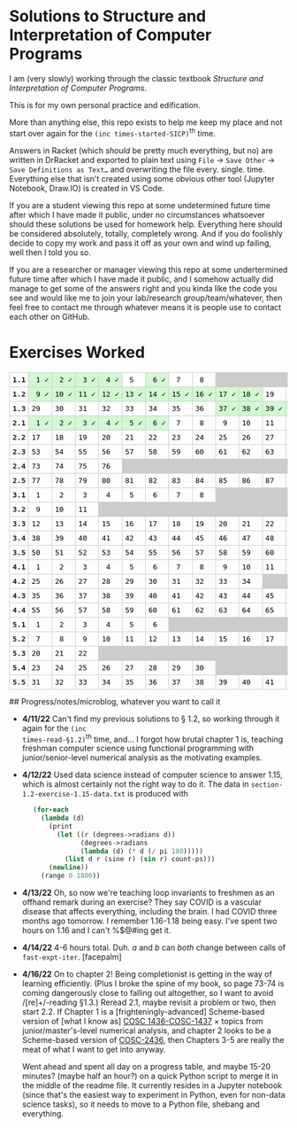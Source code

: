 # Solutions to Structure and Interpretation of Computer Programs

I am (very slowly) working through the classic textbook *Structure and Interpretation of Computer Programs*.

This is for my own personal practice and edification.

More than anything else, this repo exists to help me keep my place and not start over again for the `(inc times-started-SICP)`<sup>th</sup> time.

Answers in Racket (which *should* be pretty much everything, but no) are written in DrRacket and exported to plain text using `File` -> `Save Other` -> `Save Definitions as Text…` and overwriting the file every. single. time. Everything else that isn't created using some obvious other tool (Jupyter Notebook, Draw.IO) is created in VS Code.

If you are a student viewing this repo at some undetermined future time after which I have made it public, under no circumstances whatsoever should these solutions be used for homework help. Everything here should be considered absolutely, totally, completely wrong. And if you do foolishly decide to copy my work and pass it off as your own and wind up failing, well then I told you so.

If you are a researcher or manager viewing this repo at some undertermined future time after which I have made it public, and I somehow actually did manage to get some of the answers right and you kinda like the code you see and would like me to join your lab/research group/team/whatever, then feel free to contact me through whatever means it is people use to contact each other on GitHub.

# Exercises Worked

<style>
  table {
    border-collapse: collapse;
    border-spacing: 0px;
    font-family: monospace;
  }

  td, th {
    padding: 5px;
    text-align: right;
    border: 1px solid #ccc;
  }

  .done {
    background-color: #d2f9d2;
    color: black;
  }
  
  .not-done {
    color: black;
  }

  .no-problem {
    background-color: #ccc;
  }
</style>
<table>
  <tr>
    <th>1.1</th>
    <td id="1_1"class="done">1&nbsp;&#10003;</td>
    <td id="1_2"class="done">2&nbsp;&#10003;</td>
    <td id="1_3"class="done">3&nbsp;&#10003;</td>
    <td id="1_4"class="done">4&nbsp;&#10003;</td>
    <td id="1_5"class="not-done">5&nbsp;&nbsp;</td>
    <td id="1_6"class="done">6&nbsp;&#10003;</td>
    <td id="1_7"class="not-done">7&nbsp;&nbsp;</td>
    <td id="1_8"class="not-done">8&nbsp;&nbsp;</td>
    <td colspan=28 class="no-problem"></td>
  </tr>
  <tr>
    <th>1.2</th>
    <td id="1_9"class="done">9&nbsp;&#10003;</td>
    <td id="1_10"class="done">10&nbsp;&#10003;</td>
    <td id="1_11"class="done">11&nbsp;&#10003;</td>
    <td id="1_12"class="done">12&nbsp;&#10003;</td>
    <td id="1_13"class="done">13&nbsp;&#10003;</td>
    <td id="1_14"class="done">14&nbsp;&#10003;</td>
    <td id="1_15"class="done">15&nbsp;&#10003;</td>
    <td id="1_16"class="done">16&nbsp;&#10003;</td>
    <td id="1_17"class="done">17&nbsp;&#10003;</td>
    <td id="1_18"class="done">18&nbsp;&#10003;</td>
    <td id="1_19"class="not-done">19&nbsp;&nbsp;</td>
    <td id="1_20"class="not-done">20&nbsp;&nbsp;</td>
    <td id="1_21"class="not-done">21&nbsp;&nbsp;</td>
    <td id="1_22"class="not-done">22&nbsp;&nbsp;</td>
    <td id="1_23"class="not-done">23&nbsp;&nbsp;</td>
    <td id="1_24"class="not-done">24&nbsp;&nbsp;</td>
    <td id="1_25"class="not-done">25&nbsp;&nbsp;</td>
    <td id="1_26"class="not-done">26&nbsp;&nbsp;</td>
    <td id="1_27"class="not-done">27&nbsp;&nbsp;</td>
    <td id="1_28"class="not-done">28&nbsp;&nbsp;</td>
    <td colspan=16 class="no-problem"></td>
  </tr>
  <tr>
    <th>1.3</th>
    <td id="1_29"class="not-done">29&nbsp;&nbsp;</td>
    <td id="1_30"class="not-done">30&nbsp;&nbsp;</td>
    <td id="1_31"class="not-done">31&nbsp;&nbsp;</td>
    <td id="1_32"class="not-done">32&nbsp;&nbsp;</td>
    <td id="1_33"class="not-done">33&nbsp;&nbsp;</td>
    <td id="1_34"class="not-done">34&nbsp;&nbsp;</td>
    <td id="1_35"class="not-done">35&nbsp;&nbsp;</td>
    <td id="1_36"class="not-done">36&nbsp;&nbsp;</td>
    <td id="1_37"class="done">37&nbsp;&#10003;</td>
    <td id="1_38"class="done">38&nbsp;&#10003;</td>
    <td id="1_39"class="done">39&nbsp;&#10003;</td>
    <td id="1_40"class="done">40&nbsp;&#10003;</td>
    <td id="1_41"class="done">41&nbsp;&#10003;</td>
    <td id="1_42"class="done">42&nbsp;&#10003;</td>
    <td id="1_43"class="done">43&nbsp;&#10003;</td>
    <td id="1_44"class="done">44&nbsp;&#10003;</td>
    <td id="1_45"class="not-done">45&nbsp;&nbsp;</td>
    <td id="1_46"class="not-done">46&nbsp;&nbsp;</td>
    <td colspan=18 class="no-problem"></td>
  </tr>
  <tr>
    <th>2.1</th>
    <td id="2_1"class="done">1&nbsp;&#10003;</td>
    <td id="2_2"class="done">2&nbsp;&#10003;</td>
    <td id="2_3"class="done">3&nbsp;&#10003;</td>
    <td id="2_4"class="done">4&nbsp;&#10003;</td>
    <td id="2_5"class="done">5&nbsp;&#10003;</td>
    <td id="2_6"class="done">6&nbsp;&#10003;</td>
    <td id="2_7"class="not-done">7&nbsp;&nbsp;</td>
    <td id="2_8"class="not-done">8&nbsp;&nbsp;</td>
    <td id="2_9"class="not-done">9&nbsp;&nbsp;</td>
    <td id="2_10"class="not-done">10&nbsp;&nbsp;</td>
    <td id="2_11"class="not-done">11&nbsp;&nbsp;</td>
    <td id="2_12"class="not-done">12&nbsp;&nbsp;</td>
    <td id="2_13"class="not-done">13&nbsp;&nbsp;</td>
    <td id="2_14"class="not-done">14&nbsp;&nbsp;</td>
    <td id="2_15"class="not-done">15&nbsp;&nbsp;</td>
    <td id="2_16"class="not-done">16&nbsp;&nbsp;</td>
    <td colspan=20 class="no-problem"></td>
  </tr>
  <tr>
    <th>2.2</th>
    <td id="2_17"class="not-done">17&nbsp;&nbsp;</td>
    <td id="2_18"class="not-done">18&nbsp;&nbsp;</td>
    <td id="2_19"class="not-done">19&nbsp;&nbsp;</td>
    <td id="2_20"class="not-done">20&nbsp;&nbsp;</td>
    <td id="2_21"class="not-done">21&nbsp;&nbsp;</td>
    <td id="2_22"class="not-done">22&nbsp;&nbsp;</td>
    <td id="2_23"class="not-done">23&nbsp;&nbsp;</td>
    <td id="2_24"class="not-done">24&nbsp;&nbsp;</td>
    <td id="2_25"class="not-done">25&nbsp;&nbsp;</td>
    <td id="2_26"class="not-done">26&nbsp;&nbsp;</td>
    <td id="2_27"class="not-done">27&nbsp;&nbsp;</td>
    <td id="2_28"class="not-done">28&nbsp;&nbsp;</td>
    <td id="2_29"class="not-done">29&nbsp;&nbsp;</td>
    <td id="2_30"class="not-done">30&nbsp;&nbsp;</td>
    <td id="2_31"class="not-done">31&nbsp;&nbsp;</td>
    <td id="2_32"class="not-done">32&nbsp;&nbsp;</td>
    <td id="2_33"class="not-done">33&nbsp;&nbsp;</td>
    <td id="2_34"class="not-done">34&nbsp;&nbsp;</td>
    <td id="2_35"class="not-done">35&nbsp;&nbsp;</td>
    <td id="2_36"class="not-done">36&nbsp;&nbsp;</td>
    <td id="2_37"class="not-done">37&nbsp;&nbsp;</td>
    <td id="2_38"class="not-done">38&nbsp;&nbsp;</td>
    <td id="2_39"class="not-done">39&nbsp;&nbsp;</td>
    <td id="2_40"class="not-done">40&nbsp;&nbsp;</td>
    <td id="2_41"class="not-done">41&nbsp;&nbsp;</td>
    <td id="2_42"class="not-done">42&nbsp;&nbsp;</td>
    <td id="2_43"class="not-done">43&nbsp;&nbsp;</td>
    <td id="2_44"class="not-done">44&nbsp;&nbsp;</td>
    <td id="2_45"class="not-done">45&nbsp;&nbsp;</td>
    <td id="2_46"class="not-done">46&nbsp;&nbsp;</td>
    <td id="2_47"class="not-done">47&nbsp;&nbsp;</td>
    <td id="2_48"class="not-done">48&nbsp;&nbsp;</td>
    <td id="2_49"class="not-done">49&nbsp;&nbsp;</td>
    <td id="2_50"class="not-done">50&nbsp;&nbsp;</td>
    <td id="2_51"class="not-done">51&nbsp;&nbsp;</td>
    <td id="2_52"class="not-done">52&nbsp;&nbsp;</td>
  </tr>
  <tr>
    <th>2.3</th>
    <td id="2_53"class="not-done">53&nbsp;&nbsp;</td>
    <td id="2_54"class="not-done">54&nbsp;&nbsp;</td>
    <td id="2_55"class="not-done">55&nbsp;&nbsp;</td>
    <td id="2_56"class="not-done">56&nbsp;&nbsp;</td>
    <td id="2_57"class="not-done">57&nbsp;&nbsp;</td>
    <td id="2_58"class="not-done">58&nbsp;&nbsp;</td>
    <td id="2_59"class="not-done">59&nbsp;&nbsp;</td>
    <td id="2_60"class="not-done">60&nbsp;&nbsp;</td>
    <td id="2_61"class="not-done">61&nbsp;&nbsp;</td>
    <td id="2_62"class="not-done">62&nbsp;&nbsp;</td>
    <td id="2_63"class="not-done">63&nbsp;&nbsp;</td>
    <td id="2_64"class="not-done">64&nbsp;&nbsp;</td>
    <td id="2_65"class="not-done">65&nbsp;&nbsp;</td>
    <td id="2_66"class="not-done">66&nbsp;&nbsp;</td>
    <td id="2_67"class="not-done">67&nbsp;&nbsp;</td>
    <td id="2_68"class="not-done">68&nbsp;&nbsp;</td>
    <td id="2_69"class="not-done">69&nbsp;&nbsp;</td>
    <td id="2_70"class="not-done">70&nbsp;&nbsp;</td>
    <td id="2_71"class="not-done">71&nbsp;&nbsp;</td>
    <td id="2_72"class="not-done">72&nbsp;&nbsp;</td>
    <td colspan=16 class="no-problem"></td>
  </tr>
  <tr>
    <th>2.4</th>
    <td id="2_73"class="not-done">73&nbsp;&nbsp;</td>
    <td id="2_74"class="not-done">74&nbsp;&nbsp;</td>
    <td id="2_75"class="not-done">75&nbsp;&nbsp;</td>
    <td id="2_76"class="not-done">76&nbsp;&nbsp;</td>
    <td colspan=32 class="no-problem"></td>
  </tr>
  <tr>
    <th>2.5</th>
    <td id="2_77"class="not-done">77&nbsp;&nbsp;</td>
    <td id="2_78"class="not-done">78&nbsp;&nbsp;</td>
    <td id="2_79"class="not-done">79&nbsp;&nbsp;</td>
    <td id="2_80"class="not-done">80&nbsp;&nbsp;</td>
    <td id="2_81"class="not-done">81&nbsp;&nbsp;</td>
    <td id="2_82"class="not-done">82&nbsp;&nbsp;</td>
    <td id="2_83"class="not-done">83&nbsp;&nbsp;</td>
    <td id="2_84"class="not-done">84&nbsp;&nbsp;</td>
    <td id="2_85"class="not-done">85&nbsp;&nbsp;</td>
    <td id="2_86"class="not-done">86&nbsp;&nbsp;</td>
    <td id="2_87"class="not-done">87&nbsp;&nbsp;</td>
    <td id="2_88"class="not-done">88&nbsp;&nbsp;</td>
    <td id="2_89"class="not-done">89&nbsp;&nbsp;</td>
    <td id="2_90"class="not-done">90&nbsp;&nbsp;</td>
    <td id="2_91"class="not-done">91&nbsp;&nbsp;</td>
    <td id="2_92"class="not-done">92&nbsp;&nbsp;</td>
    <td id="2_93"class="not-done">93&nbsp;&nbsp;</td>
    <td id="2_94"class="not-done">94&nbsp;&nbsp;</td>
    <td id="2_95"class="not-done">95&nbsp;&nbsp;</td>
    <td id="2_96"class="not-done">96&nbsp;&nbsp;</td>
    <td id="2_97"class="not-done">97&nbsp;&nbsp;</td>
    <td colspan=15 class="no-problem"></td>
  </tr>
  <tr>
    <th>3.1</th>
    <td id="3_1"class="not-done">1&nbsp;&nbsp;</td>
    <td id="3_2"class="not-done">2&nbsp;&nbsp;</td>
    <td id="3_3"class="not-done">3&nbsp;&nbsp;</td>
    <td id="3_4"class="not-done">4&nbsp;&nbsp;</td>
    <td id="3_5"class="not-done">5&nbsp;&nbsp;</td>
    <td id="3_6"class="not-done">6&nbsp;&nbsp;</td>
    <td id="3_7"class="not-done">7&nbsp;&nbsp;</td>
    <td id="3_8"class="not-done">8&nbsp;&nbsp;</td>
    <td colspan=28 class="no-problem"></td>
  </tr>
  <tr>
    <th>3.2</th>
    <td id="3_9"class="not-done">9&nbsp;&nbsp;</td>
    <td id="3_10"class="not-done">10&nbsp;&nbsp;</td>
    <td id="3_11"class="not-done">11&nbsp;&nbsp;</td>
    <td colspan=33 class="no-problem"></td>
  </tr>
  <tr>
    <th>3.3</th>
    <td id="3_12"class="not-done">12&nbsp;&nbsp;</td>
    <td id="3_13"class="not-done">13&nbsp;&nbsp;</td>
    <td id="3_14"class="not-done">14&nbsp;&nbsp;</td>
    <td id="3_15"class="not-done">15&nbsp;&nbsp;</td>
    <td id="3_16"class="not-done">16&nbsp;&nbsp;</td>
    <td id="3_17"class="not-done">17&nbsp;&nbsp;</td>
    <td id="3_18"class="not-done">18&nbsp;&nbsp;</td>
    <td id="3_19"class="not-done">19&nbsp;&nbsp;</td>
    <td id="3_20"class="not-done">20&nbsp;&nbsp;</td>
    <td id="3_21"class="not-done">21&nbsp;&nbsp;</td>
    <td id="3_22"class="not-done">22&nbsp;&nbsp;</td>
    <td id="3_23"class="not-done">23&nbsp;&nbsp;</td>
    <td id="3_24"class="not-done">24&nbsp;&nbsp;</td>
    <td id="3_25"class="not-done">25&nbsp;&nbsp;</td>
    <td id="3_26"class="not-done">26&nbsp;&nbsp;</td>
    <td id="3_27"class="not-done">27&nbsp;&nbsp;</td>
    <td id="3_28"class="not-done">28&nbsp;&nbsp;</td>
    <td id="3_29"class="not-done">29&nbsp;&nbsp;</td>
    <td id="3_30"class="not-done">30&nbsp;&nbsp;</td>
    <td id="3_31"class="not-done">31&nbsp;&nbsp;</td>
    <td id="3_32"class="not-done">32&nbsp;&nbsp;</td>
    <td id="3_33"class="not-done">33&nbsp;&nbsp;</td>
    <td id="3_34"class="not-done">34&nbsp;&nbsp;</td>
    <td id="3_35"class="not-done">35&nbsp;&nbsp;</td>
    <td id="3_36"class="not-done">36&nbsp;&nbsp;</td>
    <td id="3_37"class="not-done">37&nbsp;&nbsp;</td>
    <td colspan=10 class="no-problem"></td>
  </tr>
  <tr>
    <th>3.4</th>
    <td id="3_38"class="not-done">38&nbsp;&nbsp;</td>
    <td id="3_39"class="not-done">39&nbsp;&nbsp;</td>
    <td id="3_40"class="not-done">40&nbsp;&nbsp;</td>
    <td id="3_41"class="not-done">41&nbsp;&nbsp;</td>
    <td id="3_42"class="not-done">42&nbsp;&nbsp;</td>
    <td id="3_43"class="not-done">43&nbsp;&nbsp;</td>
    <td id="3_44"class="not-done">44&nbsp;&nbsp;</td>
    <td id="3_45"class="not-done">45&nbsp;&nbsp;</td>
    <td id="3_46"class="not-done">46&nbsp;&nbsp;</td>
    <td id="3_47"class="not-done">47&nbsp;&nbsp;</td>
    <td id="3_48"class="not-done">48&nbsp;&nbsp;</td>
    <td id="3_49"class="not-done">49&nbsp;&nbsp;</td>
    <td colspan=24 class="no-problem"></td>
  </tr>
  <tr>
    <th>3.5</th>
    <td id="3_50"class="not-done">50&nbsp;&nbsp;</td>
    <td id="3_51"class="not-done">51&nbsp;&nbsp;</td>
    <td id="3_52"class="not-done">52&nbsp;&nbsp;</td>
    <td id="3_53"class="not-done">53&nbsp;&nbsp;</td>
    <td id="3_54"class="not-done">54&nbsp;&nbsp;</td>
    <td id="3_55"class="not-done">55&nbsp;&nbsp;</td>
    <td id="3_56"class="not-done">56&nbsp;&nbsp;</td>
    <td id="3_57"class="not-done">57&nbsp;&nbsp;</td>
    <td id="3_58"class="not-done">58&nbsp;&nbsp;</td>
    <td id="3_59"class="not-done">59&nbsp;&nbsp;</td>
    <td id="3_60"class="not-done">60&nbsp;&nbsp;</td>
    <td id="3_61"class="not-done">61&nbsp;&nbsp;</td>
    <td id="3_62"class="not-done">62&nbsp;&nbsp;</td>
    <td id="3_63"class="not-done">63&nbsp;&nbsp;</td>
    <td id="3_64"class="not-done">64&nbsp;&nbsp;</td>
    <td id="3_65"class="not-done">65&nbsp;&nbsp;</td>
    <td id="3_66"class="not-done">66&nbsp;&nbsp;</td>
    <td id="3_67"class="not-done">67&nbsp;&nbsp;</td>
    <td id="3_68"class="not-done">68&nbsp;&nbsp;</td>
    <td id="3_69"class="not-done">69&nbsp;&nbsp;</td>
    <td id="3_70"class="not-done">70&nbsp;&nbsp;</td>
    <td id="3_71"class="not-done">71&nbsp;&nbsp;</td>
    <td id="3_72"class="not-done">72&nbsp;&nbsp;</td>
    <td id="3_73"class="not-done">73&nbsp;&nbsp;</td>
    <td id="3_74"class="not-done">74&nbsp;&nbsp;</td>
    <td id="3_75"class="not-done">75&nbsp;&nbsp;</td>
    <td id="3_76"class="not-done">76&nbsp;&nbsp;</td>
    <td id="3_77"class="not-done">77&nbsp;&nbsp;</td>
    <td id="3_78"class="not-done">78&nbsp;&nbsp;</td>
    <td id="3_79"class="not-done">79&nbsp;&nbsp;</td>
    <td id="3_80"class="not-done">80&nbsp;&nbsp;</td>
    <td id="3_81"class="not-done">81&nbsp;&nbsp;</td>
    <td id="3_82"class="not-done">82&nbsp;&nbsp;</td>
    <td colspan=3 class="no-problem"></td>
  </tr>
  <tr>
    <th>4.1</th>
    <td id="4_1"class="not-done">1&nbsp;&nbsp;</td>
    <td id="4_2"class="not-done">2&nbsp;&nbsp;</td>
    <td id="4_3"class="not-done">3&nbsp;&nbsp;</td>
    <td id="4_4"class="not-done">4&nbsp;&nbsp;</td>
    <td id="4_5"class="not-done">5&nbsp;&nbsp;</td>
    <td id="4_6"class="not-done">6&nbsp;&nbsp;</td>
    <td id="4_7"class="not-done">7&nbsp;&nbsp;</td>
    <td id="4_8"class="not-done">8&nbsp;&nbsp;</td>
    <td id="4_9"class="not-done">9&nbsp;&nbsp;</td>
    <td id="4_10"class="not-done">10&nbsp;&nbsp;</td>
    <td id="4_11"class="not-done">11&nbsp;&nbsp;</td>
    <td id="4_12"class="not-done">12&nbsp;&nbsp;</td>
    <td id="4_13"class="not-done">13&nbsp;&nbsp;</td>
    <td id="4_14"class="not-done">14&nbsp;&nbsp;</td>
    <td id="4_15"class="not-done">15&nbsp;&nbsp;</td>
    <td id="4_16"class="not-done">16&nbsp;&nbsp;</td>
    <td id="4_17"class="not-done">17&nbsp;&nbsp;</td>
    <td id="4_18"class="not-done">18&nbsp;&nbsp;</td>
    <td id="4_19"class="not-done">19&nbsp;&nbsp;</td>
    <td id="4_20"class="not-done">20&nbsp;&nbsp;</td>
    <td id="4_21"class="not-done">21&nbsp;&nbsp;</td>
    <td id="4_22"class="not-done">22&nbsp;&nbsp;</td>
    <td id="4_23"class="not-done">23&nbsp;&nbsp;</td>
    <td id="4_24"class="not-done">24&nbsp;&nbsp;</td>
    <td colspan=12 class="no-problem"></td>
  </tr>
  <tr>
    <th>4.2</th>
    <td id="4_25"class="not-done">25&nbsp;&nbsp;</td>
    <td id="4_26"class="not-done">26&nbsp;&nbsp;</td>
    <td id="4_27"class="not-done">27&nbsp;&nbsp;</td>
    <td id="4_28"class="not-done">28&nbsp;&nbsp;</td>
    <td id="4_29"class="not-done">29&nbsp;&nbsp;</td>
    <td id="4_30"class="not-done">30&nbsp;&nbsp;</td>
    <td id="4_31"class="not-done">31&nbsp;&nbsp;</td>
    <td id="4_32"class="not-done">32&nbsp;&nbsp;</td>
    <td id="4_33"class="not-done">33&nbsp;&nbsp;</td>
    <td id="4_34"class="not-done">34&nbsp;&nbsp;</td>
    <td colspan=26 class="no-problem"></td>
  </tr>
  <tr>
    <th>4.3</th>
    <td id="4_35"class="not-done">35&nbsp;&nbsp;</td>
    <td id="4_36"class="not-done">36&nbsp;&nbsp;</td>
    <td id="4_37"class="not-done">37&nbsp;&nbsp;</td>
    <td id="4_38"class="not-done">38&nbsp;&nbsp;</td>
    <td id="4_39"class="not-done">39&nbsp;&nbsp;</td>
    <td id="4_40"class="not-done">40&nbsp;&nbsp;</td>
    <td id="4_41"class="not-done">41&nbsp;&nbsp;</td>
    <td id="4_42"class="not-done">42&nbsp;&nbsp;</td>
    <td id="4_43"class="not-done">43&nbsp;&nbsp;</td>
    <td id="4_44"class="not-done">44&nbsp;&nbsp;</td>
    <td id="4_45"class="not-done">45&nbsp;&nbsp;</td>
    <td id="4_46"class="not-done">46&nbsp;&nbsp;</td>
    <td id="4_47"class="not-done">47&nbsp;&nbsp;</td>
    <td id="4_48"class="not-done">48&nbsp;&nbsp;</td>
    <td id="4_49"class="not-done">49&nbsp;&nbsp;</td>
    <td id="4_50"class="not-done">50&nbsp;&nbsp;</td>
    <td id="4_51"class="not-done">51&nbsp;&nbsp;</td>
    <td id="4_52"class="not-done">52&nbsp;&nbsp;</td>
    <td id="4_53"class="not-done">53&nbsp;&nbsp;</td>
    <td id="4_54"class="not-done">54&nbsp;&nbsp;</td>
    <td colspan=16 class="no-problem"></td>
  </tr>
  <tr>
    <th>4.4</th>
    <td id="4_55"class="not-done">55&nbsp;&nbsp;</td>
    <td id="4_56"class="not-done">56&nbsp;&nbsp;</td>
    <td id="4_57"class="not-done">57&nbsp;&nbsp;</td>
    <td id="4_58"class="not-done">58&nbsp;&nbsp;</td>
    <td id="4_59"class="not-done">59&nbsp;&nbsp;</td>
    <td id="4_60"class="not-done">60&nbsp;&nbsp;</td>
    <td id="4_61"class="not-done">61&nbsp;&nbsp;</td>
    <td id="4_62"class="not-done">62&nbsp;&nbsp;</td>
    <td id="4_63"class="not-done">63&nbsp;&nbsp;</td>
    <td id="4_64"class="not-done">64&nbsp;&nbsp;</td>
    <td id="4_65"class="not-done">65&nbsp;&nbsp;</td>
    <td id="4_66"class="not-done">66&nbsp;&nbsp;</td>
    <td id="4_67"class="not-done">67&nbsp;&nbsp;</td>
    <td id="4_68"class="not-done">68&nbsp;&nbsp;</td>
    <td id="4_69"class="not-done">69&nbsp;&nbsp;</td>
    <td id="4_70"class="not-done">70&nbsp;&nbsp;</td>
    <td id="4_71"class="not-done">71&nbsp;&nbsp;</td>
    <td id="4_72"class="not-done">72&nbsp;&nbsp;</td>
    <td id="4_73"class="not-done">73&nbsp;&nbsp;</td>
    <td id="4_74"class="not-done">74&nbsp;&nbsp;</td>
    <td id="4_75"class="not-done">75&nbsp;&nbsp;</td>
    <td id="4_76"class="not-done">76&nbsp;&nbsp;</td>
    <td id="4_77"class="not-done">77&nbsp;&nbsp;</td>
    <td id="4_78"class="not-done">78&nbsp;&nbsp;</td>
    <td id="4_79"class="not-done">79&nbsp;&nbsp;</td>
    <td colspan=11 class="no-problem"></td>
  </tr>
  <tr>
    <th>5.1</th>
    <td id="5_1"class="not-done">1&nbsp;&nbsp;</td>
    <td id="5_2"class="not-done">2&nbsp;&nbsp;</td>
    <td id="5_3"class="not-done">3&nbsp;&nbsp;</td>
    <td id="5_4"class="not-done">4&nbsp;&nbsp;</td>
    <td id="5_5"class="not-done">5&nbsp;&nbsp;</td>
    <td id="5_6"class="not-done">6&nbsp;&nbsp;</td>
    <td colspan=30 class="no-problem"></td>
  </tr>
  <tr>
    <th>5.2</th>
    <td id="5_7"class="not-done">7&nbsp;&nbsp;</td>
    <td id="5_8"class="not-done">8&nbsp;&nbsp;</td>
    <td id="5_9"class="not-done">9&nbsp;&nbsp;</td>
    <td id="5_10"class="not-done">10&nbsp;&nbsp;</td>
    <td id="5_11"class="not-done">11&nbsp;&nbsp;</td>
    <td id="5_12"class="not-done">12&nbsp;&nbsp;</td>
    <td id="5_13"class="not-done">13&nbsp;&nbsp;</td>
    <td id="5_14"class="not-done">14&nbsp;&nbsp;</td>
    <td id="5_15"class="not-done">15&nbsp;&nbsp;</td>
    <td id="5_16"class="not-done">16&nbsp;&nbsp;</td>
    <td id="5_17"class="not-done">17&nbsp;&nbsp;</td>
    <td id="5_18"class="not-done">18&nbsp;&nbsp;</td>
    <td id="5_19"class="not-done">19&nbsp;&nbsp;</td>
    <td colspan=23 class="no-problem"></td>
  </tr>
  <tr>
    <th>5.3</th>
    <td id="5_20"class="not-done">20&nbsp;&nbsp;</td>
    <td id="5_21"class="not-done">21&nbsp;&nbsp;</td>
    <td id="5_22"class="not-done">22&nbsp;&nbsp;</td>
    <td colspan=33 class="no-problem"></td>
  </tr>
  <tr>
    <th>5.4</th>
    <td id="5_23"class="not-done">23&nbsp;&nbsp;</td>
    <td id="5_24"class="not-done">24&nbsp;&nbsp;</td>
    <td id="5_25"class="not-done">25&nbsp;&nbsp;</td>
    <td id="5_26"class="not-done">26&nbsp;&nbsp;</td>
    <td id="5_27"class="not-done">27&nbsp;&nbsp;</td>
    <td id="5_28"class="not-done">28&nbsp;&nbsp;</td>
    <td id="5_29"class="not-done">29&nbsp;&nbsp;</td>
    <td id="5_30"class="not-done">30&nbsp;&nbsp;</td>
    <td colspan=28 class="no-problem"></td>
  </tr>
  <tr>
    <th>5.5</th>
    <td id="5_31"class="not-done">31&nbsp;&nbsp;</td>
    <td id="5_32"class="not-done">32&nbsp;&nbsp;</td>
    <td id="5_33"class="not-done">33&nbsp;&nbsp;</td>
    <td id="5_34"class="not-done">34&nbsp;&nbsp;</td>
    <td id="5_35"class="not-done">35&nbsp;&nbsp;</td>
    <td id="5_36"class="not-done">36&nbsp;&nbsp;</td>
    <td id="5_37"class="not-done">37&nbsp;&nbsp;</td>
    <td id="5_38"class="not-done">38&nbsp;&nbsp;</td>
    <td id="5_39"class="not-done">39&nbsp;&nbsp;</td>
    <td id="5_40"class="not-done">40&nbsp;&nbsp;</td>
    <td id="5_41"class="not-done">41&nbsp;&nbsp;</td>
    <td id="5_42"class="not-done">42&nbsp;&nbsp;</td>
    <td id="5_43"class="not-done">43&nbsp;&nbsp;</td>
    <td id="5_44"class="not-done">44&nbsp;&nbsp;</td>
    <td id="5_45"class="not-done">45&nbsp;&nbsp;</td>
    <td id="5_46"class="not-done">46&nbsp;&nbsp;</td>
    <td id="5_47"class="not-done">47&nbsp;&nbsp;</td>
    <td id="5_48"class="not-done">48&nbsp;&nbsp;</td>
    <td id="5_49"class="not-done">49&nbsp;&nbsp;</td>
    <td id="5_50"class="not-done">50&nbsp;&nbsp;</td>
    <td id="5_51"class="not-done">51&nbsp;&nbsp;</td>
    <td id="5_52"class="not-done">52&nbsp;&nbsp;</td>
    <td colspan=14 class="no-problem"></td>
  </tr>
</table>## Progress/notes/microblog, whatever you want to call it

* **4/11/22** Can't find my previous solutions to &sect; 1.2, so working through it again for the <code>(inc times-read-&sect;1.2)</code><sup>th</sup> time, and... I forgot how brutal chapter 1 is, teaching freshman computer science using functional programming with junior/senior-level numerical analysis as the motivating examples.

* **4/12/22** Used data science instead of computer science to answer 1.15, which is almost certainly not the right way to do it. The data in <code>section-1.2-exercise-1.15-data.txt</code> is produced with 
```scheme
      (for-each
        (lambda (d)
          (print
            (let ((r (degrees->radians d))
                  (degrees->radians 
                  (lambda (d) (* d (/ pi 180)))))
              (list d r (sine r) (sin r) count-ps)))
          (newline))
        (range 0 1800))
  ```

* **4/13/22** Oh, so now we're teaching loop invariants to freshmen as an offhand remark during an exercise? They say COVID is a vascular disease that affects everything, including the brain. I had COVID three months ago tomorrow. I remember 1.16-1.18 being easy. I've spent two hours on 1.16 and I can't %$@#ing get it.

* **4/14/22** 4-6 hours total. Duh. *a* and *b* can *both* change between calls of `fast-expt-iter`. [facepalm]

* **4/16/22** On to chapter 2! Being completionist is getting in the way of learning efficiently. (Plus I broke the spine of my book, so page 73-74 is coming dangerously close to falling out altogether, so I want to avoid /[re]+/-reading &sect;1.3.) Reread 2.1, maybe revisit a problem or two, then start 2.2. If Chapter 1 is a [frighteningly-advanced] Scheme-based version of [what I know as] [COSC 1436-COSC-1437](https://reportcenter.highered.texas.gov/training-materials/lower-division-academic-course-guide-spring-21/ "The Texas Academic Course Guide Manual (ACGM); other states have similar systems.") &#215; topics from junior/master's-level numerical analysis, and chapter 2 looks to be a Scheme-based version of [COSC-2436](https://reportcenter.highered.texas.gov/training-materials/lower-division-academic-course-guide-spring-21/ "Also the ACGM"), then Chapters 3-5 are really the meat of what I want to get into anyway.

  Went ahead and spent all day on a progress table, and maybe 15-20 minutes? (maybe half an hour?) on a quick Python script to merge it in the middle of the readme file. It currently resides in a Jupyter notebook (since that's the easiest way to experiment in Python, even for non-data science tasks), so it needs to move to a Python file, shebang and everything.